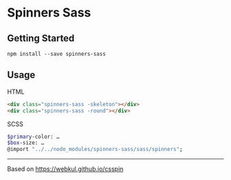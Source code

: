 # Spinners Sass

## Getting Started
`npm install --save spinners-sass`

## Usage
HTML
```html
<div class="spinners-sass -skeleton"></div>
<div class="spinners-sass -round"></div>
```

SCSS
```bash
$primary-color: …
$box-size: …
@import "../../node_modules/spinners-sass/sass/spinners";
```

---
Based on https://webkul.github.io/csspin